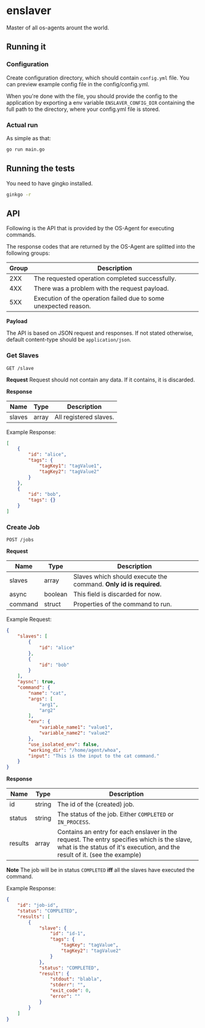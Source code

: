 # enslaver
Master of all os-agents arount the world.

## Running it

### Configuration
Create configuration directory, which should contain `config.yml` file. You can preview example config file in the config/config.yml.

When you're done with the file, you should provide the config to the application by exporting a env variable `ENSLAVER_CONFIG_DIR` containing the full path to the directory, where your config.yml file is stored.

### Actual run
As simple as that:

```bash
go run main.go
```

## Running the tests
You need to have gingko installed.

```bash
ginkgo -r
```

## API

Following is the API that is provided by the OS-Agent for executing commands.

The response codes that are returned by the OS-Agent are splitted into the following groups:

| Group | Description |
| ---- | ----------- |
| 2XX | The requested operation completed successfully. |
| 4XX | There was a problem with the request payload. |
| 5XX | Execution of the operation failed due to some unexpected reason. |

**Payload**

The API is based on JSON request and responses. If not stated otherwise, default content-type should be `application/json`.

### Get Slaves

`GET /slave`

**Request**
Request should not contain any data. If it contains, it is discarded.

**Response**

| Name | Type | Description |
| ---- | ---- | ----------- |
| slaves | array | All registered slaves. |

Example Response:

```JSON
[
    {
        "id": "alice",
        "tags": {
            "tagKey1": "tagValue1",
            "tagKey2": "tagValue2"
        }
    },
    {
        "id": "bob",
        "tags": {}
    }
]
```

### Create Job

`POST /jobs`

**Request**

| Name | Type | Description |
| ---- | ---- | ----------- |
| slaves | array | Slaves which should execute the command. **Only id is required.** |
| async | boolean | This field is discarded for now. |
| command | struct | Properties of the command to run. |

Example Request:

```JSON
{
    "slaves": [
        {
            "id": "alice"
        },
        {
            "id": "bob"
        }
    ],
    "aysnc": true,
    "command": {
        "name": "cat",
        "args": [
            "arg1",
            "arg2"
        ],
        "env": {
            "variable_name1": "value1",
            "variable_name2": "value2"
        },
        "use_isolated_env": false,
        "working_dir": "/home/agent/whoa",
        "input": "This is the input to the cat command."
    }
}
```

**Response**

| Name | Type | Description |
| ---- | ---- | ----------- |
| id | string | The id of the (created) job. |
| status | string | The status of the job. Either `COMPLETED` or `IN_PROCESS`. |
| results | array | Contains an entry for each enslaver in the request. The entry specifies which is the slave, what is the status of it's execution, and the result of it. (see the example) |

**Note**
The job will be in status `COMPLETED` **iff** all the slaves have executed the command. 

Example Response:

```JSON
{
    "id": "job-id",
    "status": "COMPLETED",
    "results": [
        {
            "slave": {
                "id": "id-1",
                "tags": {
                    "tagKey": "tagValue",
                    "tagKey2": "tagValue2"
                }
            },
            "status": "COMPLETED",
            "result": {
                "stdout": "blabla",
                "stderr": "",
                "exit_code": 0,
                "error": ""
            }
        }
    ]
}
```

